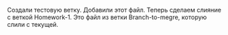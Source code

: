 Создали тестовую ветку. Добавили этот файл. Теперь сделаем слияние с веткой Homework-1.
Это файл из ветки Branch-to-megre, которую слили с текущей.
